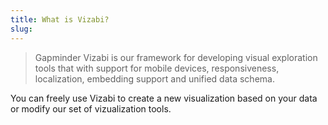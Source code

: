 ```yaml
---
title: What is Vizabi?
slug: 
---
```


> Gapminder Vizabi is our framework for developing visual exploration tools that with support for mobile devices, responsiveness, localization, embedding support and unified data schema.

You can freely use Vizabi to create a new visualization based on your data or modify our set of vizualization tools.